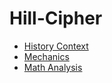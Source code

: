 # Hill-Cipher

* [History Context](Hill_History.md)
* [Mechanics](Hill_Mechanics.md)
* [Math Analysis](https://github.com/PaxtonGk/Hill-Cipher/blob/main/README.md)
